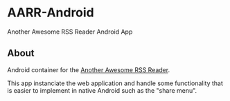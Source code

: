 # AARR-Android
Another Awesome RSS Reader Android App

## About

Android container for the <a href="https://github.com/DanielSundberg/YARR">Another Awesome RSS Reader</a>.

This app instanciate the web application and handle some functionality that is easier to implement
in native Android such as the "share menu".

